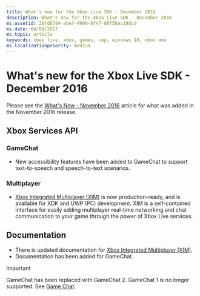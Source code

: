 ```yaml
---
title: What's new for the Xbox Live SDK - December 2016
description: What's new for the Xbox Live SDK - December 2016
ms.assetid: 28fd8784-abef-4999-8f47-80f5bec19dcd
ms.date: 04/04/2017
ms.topic: article
keywords: xbox live, xbox, games, uwp, windows 10, xbox one
ms.localizationpriority: medium
---
```


# What's new for the Xbox Live SDK - December 2016

Please see the [What's New - November 2016](1611-whats-new.md) article for what was added in the November 2016 release.


## Xbox Services API


### GameChat

* New accessibility features have been added to GameChat to support text-to-speech and speech-to-text scenarios.


### Multiplayer

* [Xbox Integrated Multiplayer (XIM)](../features/multiplayer/xim/live-xim-nav.md) is now production-ready, and is available for XDK and UWP (PC) development.  XIM is a self-contained interface for easily adding multiplayer real-time networking and chat communication to your game through the power of Xbox Live services.


## Documentation

* There is updated documentation for [Xbox Integrated Multiplayer (XIM)](../features/multiplayer/xim/live-xim-nav.md).
* Documentation has been added for GameChat.

> [!IMPORTANT]
> GameChat has been replaced with GameChat 2.  GameChat 1 is no longer supported.  See [Game Chat](../features/multiplayer/chat/live-chat-nav.md).
